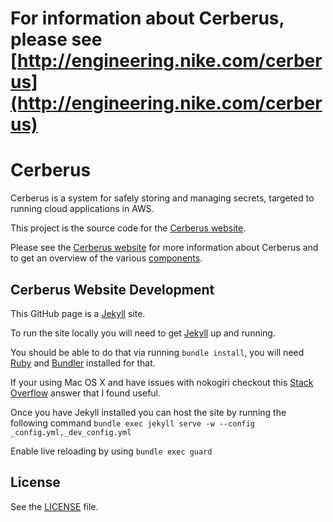 
# For information about Cerberus, please see [http://engineering.nike.com/cerberus](http://engineering.nike.com/cerberus)

# Cerberus

Cerberus is a system for safely storing and managing secrets, targeted to running cloud 
applications in AWS.

This project is the source code for the [Cerberus website](http://engineering.nike.com/cerberus).

Please see the [Cerberus website](http://engineering.nike.com/cerberus) for more information
about Cerberus and to get an overview of the 
various [components](http://engineering.nike.com/cerberus/components/).

## Cerberus Website Development

This GitHub page is a [Jekyll](https://jekyllrb.com/) site.

To run the site locally you will need to get [Jekyll](https://jekyllrb.com/docs/installation/) up and running.

You should be able to do that via running `bundle install`, you will need [Ruby](https://www.ruby-lang.org/en/documentation/installation/) and [Bundler](http://bundler.io/) installed for that.

If your using Mac OS X and have issues with nokogiri checkout this [Stack Overflow](https://stackoverflow.com/questions/37711814/error-installing-rails-on-os-x-el-capitan/39929160#39929160) answer that I found useful.

Once you have Jekyll installed you can host the site by running the following command `bundle exec jekyll serve -w --config _config.yml,_dev_config.yml`

Enable live reloading by using `bundle exec guard`

## License

See the [LICENSE](https://github.com/Nike-Inc/cerberus/blob/master/LICENSE.md) file.

